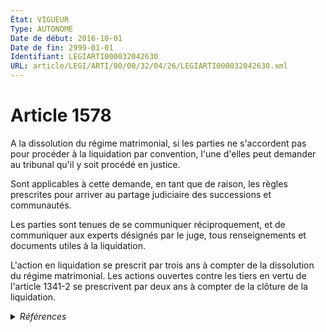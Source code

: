 ```yaml
---
État: VIGUEUR
Type: AUTONOME
Date de début: 2016-10-01
Date de fin: 2999-01-01
Identifiant: LEGIARTI000032042630
URL: article/LEGI/ARTI/00/00/32/04/26/LEGIARTI000032042630.xml
---
```


<h1>Article 1578</h1>

A la dissolution du régime matrimonial, si les parties ne s'accordent pas pour
procéder à la liquidation par convention, l'une d'elles peut demander au
tribunal qu'il y soit procédé en justice.<br />

Sont applicables à cette demande, en tant que de raison, les règles prescrites
pour arriver au partage judiciaire des successions et communautés.<br />

Les parties sont tenues de se communiquer réciproquement, et de communiquer aux
experts désignés par le juge, tous renseignements et documents utiles à la
liquidation.<br />

L'action en liquidation se prescrit par trois ans à compter de la dissolution du
régime matrimonial. Les actions ouvertes contre les tiers en vertu de l'article
1341-2 se prescrivent par deux ans à compter de la clôture de la liquidation.


<details>
  <summary><em>Références</em></summary>

  <h2>Articles faisant référence à l'article</h2>
  
  <ul>
    <li>
      <a href="https://legal.tricoteuses.fr//redirection/LEGIARTI000032006579?vers=git&vers=legifrance">Ordonnance n° 2016-131 du 10 février 2016 portant réforme du droit des contrats, du régime général et de la preuve des obligations - article 5 ENTIEREMENT_MODIF</a> MODIFIE source
    </li>
    <li>
      <a href="https://legal.tricoteuses.fr//redirection/LEGIARTI000032035227?vers=git&vers=legifrance">Code civil - article 1341-2 AUTONOME VIGUEUR, en vigueur depuis le 2016-10-01</a> CITATION cible
    </li>
  </ul>
  
  <h2>Références faites par l'article</h2>
  
  <ul>
    <li>
      1965-07-13 CODIFICATION source <a href="https://legal.tricoteuses.fr//redirection/JORFTEXT000000503950?vers=git&vers=legifrance">Loi n°65-570 du 13 juillet 1965 PORTANT REFORME DES REGIMES MATRIMONIAUX</a>
    </li>
    <li>
      1985-12-23 CITATION cible <a href="https://legal.tricoteuses.fr//redirection/LEGIARTI000006283975?vers=git&vers=legifrance">Loi n° 85-1372 du 23 décembre 1985 relative à l'égalité des époux dans les régimes matrimoniaux et des parents dans la gestion des biens des enfants mineurs - article 62 AUTONOME VIGUEUR, en vigueur depuis le 1986-07-01</a>
    </li>
    <li>
      2002-12-19 CITATION cible <a href="https://legal.tricoteuses.fr//redirection/LEGIARTI000032043144?vers=git&vers=legifrance">Ordonnance n° 2002-1476 du 19 décembre 2002 portant extension et adaptation de dispositions de droit civil à Mayotte et modifiant son organisation judiciaire - article 10 AUTONOME VIGUEUR, en vigueur depuis le 2016-10-01</a>
    </li>
    <li>
      2016-02-10 MODIFIE cible <a href="https://legal.tricoteuses.fr//redirection/LEGIARTI000032006579?vers=git&vers=legifrance">Ordonnance n° 2016-131 du 10 février 2016 portant réforme du droit des contrats, du régime général et de la preuve des obligations - article 5 ENTIEREMENT_MODIF</a>
    </li>
    <li>
      2999-01-01 CITATION source <a href="https://legal.tricoteuses.fr//redirection/LEGIARTI000032035227?vers=git&vers=legifrance">Code civil - article 1341-2 AUTONOME VIGUEUR, en vigueur depuis le 2016-10-01</a>
    </li>
  </ul>
</details>
